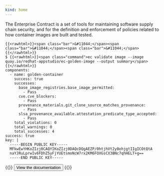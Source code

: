 ```yaml
---
kind: home
---
```


The Enterprise Contract is a set of tools for maintaining software supply chain
security, and for the definition and enforcement of policies related to how
container images are built and tested.

```
{{<rawhtml>}}<span class="bar">&#11044;</span><span class="bar">&#11044;</span><span class="bar">&#11044;</span>{{</rawhtml>}}
$ {{<rawhtml>}}<span class="command">ec validate image --image quay.io/redhat-appstudio/ec-golden-image --output summary</span>{{</rawhtml>}}
components:
  - name: golden-container
    success: true
    successes:
      base_image_registries.base_image_permitted:
        - Pass
      cve.cve_blockers:
        - Pass
      provenance_materials.git_clone_source_matches_provenance:
        - Pass
      slsa_provenance_available.attestation_predicate_type_accepted:
        - Pass
    total_violations: 0
    total_warnings: 0
    total_successes: 4
success: true
key: |
  -----BEGIN PUBLIC KEY-----
  MFkwEwYHKoZIzj0CAQYIKoZIzj0DAQcDQgAEZP/0htjhVt2y0ohjgtIIgICOtQtA
  naYJRuLprwIv6FDhZ5yFjYUEtsmoNcW7rx2KM6FOXGsCX3BNc7qhHELT+g==
  -----END PUBLIC KEY-----
```

{{<rawhtml>}}
<a href="./docs/index.html"><button>View the documentation</button></a>
{{</rawhtml>}}
